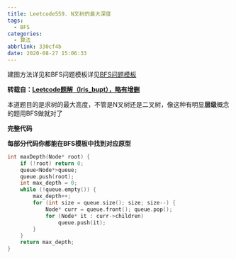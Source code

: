 ```yaml
---
title: Leetcode559. N叉树的最大深度
tags:
  - BFS
categories:
  - 算法
abbrlink: 330cf4b
date: 2020-08-27 15:06:33
---
```


建图方法详见和BFS问题模板详见[BFS问题模板](./BFS问题模板.md)

**转载自：[Leetcode题解（Iris_bupt），略有增删](https://leetcode-cn.com/problems/maximum-depth-of-n-ary-tree/solution/c-san-chong-jing-dian-fang-fa-jie-ti-by-pris_bupt/)**

<!-- more -->

本道题目的是求树的最大高度，不管是N叉树还是二叉树，像这种有明显**层级**概念的题用BFS做就对了

**完整代码**

**每部分代码你都能在BFS模板中找到对应原型**

```c++
int maxDepth(Node* root) {
    if (!root) return 0;
    queue<Node*>queue;
    queue.push(root);
    int max_depth = 0;
    while (!queue.empty()) {
        max_depth++;			
        for (int size = queue.size(); size; size--) {
            Node* curr = queue.front(); queue.pop();
            for (Node* it : curr->children)
                queue.push(it);
        }
    }
    return max_depth;
}
```

